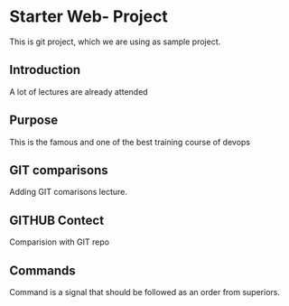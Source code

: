 # Starter Web- Project

This is git project, which we are using as sample project.

## Introduction
A lot of lectures are already attended

## Purpose

This is the famous and one of the best training course of devops

## GIT comparisons

Adding GIT comarisons lecture.

## GITHUB Contect

Comparision with GIT repo

##  Commands

Command is a signal that should be followed as an order from superiors.
